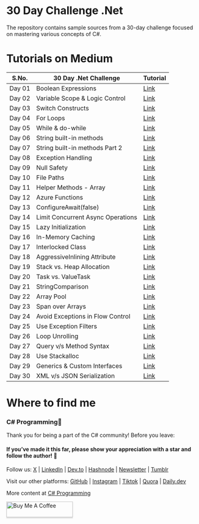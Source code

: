 # 30 Day Challenge .Net
The repository contains sample sources from a 30-day challenge focused on mastering various concepts of C#.

# Tutorials on Medium

| S.No. | 30 Day .Net Challenge    | Tutorial |
| -------- | -------- | ------- |
| Day 01 | Boolean Expressions  | [Link](https://singhsukhpinder.medium.com/day-1-of-30-day-net-challenge-boolean-expressions-0389d2f08ae9?sk=194d01eb816804773010613fa10ae6fe)   |
| Day 02 | Variable Scope & Logic Control   | [Link](https://medium.com/@singhsukhpinder/variable-scope-logic-control-with-code-blocks-in-c-a815340a8639?sk=d93c57d605868048a72c2c5fbd6cc7a9)   |
| Day 03 | Switch Constructs   | [Link](https://singhsukhpinder.medium.com/day-3-of-30-day-net-challenge-switch-constructs-c29270726302?sk=7b2afcc8f3e752f86c2bd8fec93ff33e)   |
| Day 04 | For Loops   | [Link](https://singhsukhpinder.medium.com/day-4-of-30-day-net-challenge-for-loops-0ab95ca30600?sk=4898e5ac532b35c9904c67251dc66323)   |
| Day 05 | While & do-while   | [Link](https://singhsukhpinder.medium.com/day-5-of-30-day-net-challenge-while-do-while-1517bee43cfb)   |
| Day 06 | String built-in methods | [Link](https://medium.com/@singhsukhpinder/day-6-of-30-day-net-challenge-string-built-in-methods-26ded768d07c?sk=8584a431e5a6b04a9b06ceb0c23f2975)   |
| Day 07 | String built-in methods Part 2   |  [Link](https://singhsukhpinder.medium.com/day-7-of-30-day-net-challenge-string-built-in-methods-part-2-53f29be9902d?sk=4aba7b3b7810337315d3bd3d7c21ffab])   |
| Day 08 | Exception Handling   |  [Link](https://medium.com/@singhsukhpinder/day-8-of-30-day-net-challenge-exception-handling-65814aaa5994?sk=c40fd301ca43a2d6186dd6c772da7535)   |
| Day 09 | Null Safety   |  [Link](https://medium.com/c-sharp-progarmming/day-9-of-30-day-net-challenge-null-safety-062cc10d5023)  |
| Day 10 | File Paths   |  [Link](https://medium.com/c-sharp-progarmming/day-10-of-30-day-net-challenge-file-paths-ef6803ea16c9?sk=1d9ad837c33a2de69ea8d5786fbe891d)   |
| Day 11 | Helper Methods - Array   |  [Link](https://medium.com/c-sharp-progarmming/day-11-of-30-day-net-challenge-helper-methods-array-59061f037c6b?sk=c543b4532231fb34367a5fdb25da4af0)   |
| Day 12 | Azure Functions  |  [Link](https://medium.com/c-sharp-progarmming/day-12-of-30-day-net-challenge-azure-functions-4271627a2e75?sk=1a0d8603627184c17ba3f89792351239)   |
| Day 13 | ConfigureAwait(false)   |  [Link](https://medium.com/c-sharp-progarmming/day-13-of-the-30-day-net-challenge-configureawait-false-550c728eaa7e?sk=a8b23363c39a361e3d489014f2704b87)   |
| Day 14 |  Limit Concurrent Async Operations  |  [Link](https://singhsukhpinder.medium.com/day-14-of-30-day-net-challenge-limit-concurrent-async-operations-21bfa4266992?sk=94f9238aec4335c1d3d0cea80e566163)   |
| Day 15 |  Lazy Initialization  |  [Link](https://medium.com/c-sharp-progarmming/day-15-of-30-day-net-challenge-lazy-initialization-e253756a480b?sk=651159d6fd60614d7a73216e4b370f47)   |
| Day 16 |  In-Memory Caching  |  [Link](https://medium.com/c-sharp-progarmming/day-16-of-30-day-net-challenge-in-memory-caching-d912545fbee9?sk=034a6df7ad3cc2ef47f59683f7ee656d)   |
| Day 17 |  Interlocked Class  |  [Link](https://medium.com/c-sharp-progarmming/day-17-of-30-day-net-challenge-interlocked-class-9ea3b07a71b0?sk=f66f8d77acb80e1e95b460ee0c4c191c)   |
| Day 18 |  AggressiveInlining Attribute  |  [Link](https://singhsukhpinder.medium.com/day-18-of-30-day-net-challenge-aggressiveinlining-attribute-c29cde197065?sk=736c63c59bc2cb5c7a042a1d8ba873ce)   |
| Day 19 |  Stack vs. Heap Allocation  |  [Link](https://medium.com/c-sharp-progarmming/day-19-of-30-day-net-challenge-stack-vs-heap-allocation-95def98c56ca?sk=1d3c1c0fcac99901acb4a1e95b32d0b5)   |
| Day 20 |  Task vs. ValueTask  |  [Link](https://medium.com/c-sharp-progarmming/day-20-of-30-day-net-challenge-task-vs-valuetask-9d0c8093f1cd?sk=5e468fa8934d478e5071fd178a548ff4)   |
| Day 21 |   StringComparison |  [Link](https://medium.com/c-sharp-progarmming/day-21-of-30-day-net-challenge-stringcomparison-de6e709f613c?sk=857f09f384a9a09c76af67729f4b0e5f)   |
| Day 22 | Array Pool   |  [Link](https://medium.com/c-sharp-progarmming/day-22-of-30-day-net-challenge-use-array-pool-d9cc9092e4dc?sk=b854164f2426b4295bd2675cc36765dc)   |
| Day 23 | Span<T> over Arrays   |  [Link](https://medium.com/c-sharp-progarmming/day-23-of-30-day-net-challenge-span-t-over-arrays-6ed18417a248?sk=e2117993cbff61f884a1d01378c030d1)  |
| Day 24 |  Avoid Exceptions in Flow Control  |  [Link](https://medium.com/c-sharp-progarmming/day-24-of-30-day-net-challenge-avoid-exceptions-in-flow-control-5c6a3d18a689?sk=2726e0f56037d685285d8b8cbffd0c4f)   |
| Day 25 |  Use Exception Filters  |  [Link](https://medium.com/c-sharp-progarmming/day-25-of-30-day-net-challenge-use-exception-filters-d1413d0d0e2a)   |
| Day 26 |  Loop Unrolling  |  [Link](https://medium.com/c-sharp-progarmming/day-26-of-30-day-net-challenge-loop-unrolling-8a84c46bba33)   |
| Day 27 |  Query v/s Method Syntax  | [Link](https://medium.com/c-sharp-progarmming/day-27-of-30-day-net-challenge-query-v-s-method-syntax-36569545a11e)   |
| Day 28 |  Use Stackalloc  |  [Link](https://medium.com/c-sharp-progarmming/day-28-of-30-day-net-challenge-use-stackalloc-9c2baddb0bbb)   |
| Day 29 |  Generics & Custom Interfaces  |  [Link](https://medium.com/c-sharp-progarmming/day-29-of-30-day-net-challenge-generics-custom-interfaces-c0f67c596a7e)   |
| Day 30 |   XML v/s JSON Serialization |  [Link](https://medium.com/c-sharp-progarmming/day-30-of-30-day-net-challenge-xml-v-s-json-serialization-a30091d6eeaf?sk=73c4dc0acfc9d8223efd5a2dee274fab)   |

# Where to find me

### C# Programming🚀

Thank you for being a part of the C# community! Before you leave:

#### If you’ve made it this far, please show your appreciation with a star and follow the author! 👏️️

Follow us: [X](https://twitter.com/sukhsukhpinder) | [LinkedIn](https://www.linkedin.com/in/sukhpinder-singh/) | [Dev.to](https://dev.to/ssukhpinder) | [Hashnode](https://dotnet.hashnode.dev/) | [Newsletter](https://www.linkedin.com/newsletters/net-programming-7031098498754195456/) | [Tumblr](https://www.tumblr.com/settings/blog/codewithsukh)

Visit our other platforms: [GitHub](https://github.com/ssukhpinder) | [Instagram](https://www.instagram.com/codewithsukh/) | [Tiktok](https://www.tiktok.com/@codewithsukh) | [Quora](https://www.quora.com/profile/Sukhpinder-Singh-4) | [Daily.dev](https://app.daily.dev/devcard)

More content at [C# Programming](https://medium.com/c-sharp-progarmming)


<a href="https://www.buymeacoffee.com/sukhpindersingh" target="_blank"><img src="https://www.buymeacoffee.com/assets/img/custom_images/orange_img.png" alt="Buy Me A Coffee" style="height: 41px !important;width: 174px !important;box-shadow: 0px 3px 2px 0px rgba(190, 190, 190, 0.5) !important;-webkit-box-shadow: 0px 3px 2px 0px rgba(190, 190, 190, 0.5) !important;" ></a>

